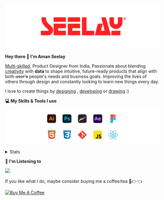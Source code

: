 [![banner](./images/seelay.svg)](https://www.seelay.in)

**Hey there 👋 I'm Aman Seelay**

[Multi-skilled](https://www.seelay.in/#skills), Product Designer from India, Passionate about blending [creativity](https://illustrations.seelay.in) with <b>data</b> to shape intuitive, future-ready products that align with both <s>user's</s> people's needs and business goals. Improving the lives of others through design and constantly looking to learn new things every day.

I love to create things by [designing](https://www.seelay.in/#work) , [developing](https://www.seelay.in/#projects) or [drawing](https://art.seelay.in) :)

**💻 My Skills & Tools I use**

[![banner](./images/skills&tools.svg)](https://www.seelay.in/about)

<details>
  <summary>Stats</summary>

---

<!--START_SECTION:waka-->
![Profile Views](http://img.shields.io/badge/Profile%20Views-0-blue)

**🐱 My GitHub Data** 

> 📦 719.7 kB Used in GitHub's Storage 
 > 
> 🏆 750 Contributions in the Year 2025
 > 
> 💼 Opted to Hire
 > 
> 📜 1 Public Repository 
 > 
> 🔑 26 Private Repository 
 > 
**I'm a Night 🦉** 

```text
🌞 Morning                439 commits         ███░░░░░░░░░░░░░░░░░░░░░░   13.78 % 
🌆 Daytime                407 commits         ███░░░░░░░░░░░░░░░░░░░░░░   12.77 % 
🌃 Evening                932 commits         ███████░░░░░░░░░░░░░░░░░░   29.25 % 
🌙 Night                  1408 commits        ███████████░░░░░░░░░░░░░░   44.19 % 
```
📅 **I'm Most Productive on Sunday** 

```text
Monday                   330 commits         ███░░░░░░░░░░░░░░░░░░░░░░   10.36 % 
Tuesday                  520 commits         ████░░░░░░░░░░░░░░░░░░░░░   16.32 % 
Wednesday                445 commits         ███░░░░░░░░░░░░░░░░░░░░░░   13.97 % 
Thursday                 432 commits         ███░░░░░░░░░░░░░░░░░░░░░░   13.56 % 
Friday                   425 commits         ███░░░░░░░░░░░░░░░░░░░░░░   13.34 % 
Saturday                 373 commits         ███░░░░░░░░░░░░░░░░░░░░░░   11.71 % 
Sunday                   661 commits         █████░░░░░░░░░░░░░░░░░░░░   20.75 % 
```


📊 **This Week I Spent My Time On** 

```text
🕑︎ Time Zone: Asia/Kolkata

💬 Programming Languages: 
Other                    4 hrs 52 mins       ███████████████████████░░   90.79 % 
Astro                    17 mins             █░░░░░░░░░░░░░░░░░░░░░░░░   05.48 % 
JavaScript               4 mins              ░░░░░░░░░░░░░░░░░░░░░░░░░   01.41 % 
TypeScript               4 mins              ░░░░░░░░░░░░░░░░░░░░░░░░░   01.33 % 
Markdown                 2 mins              ░░░░░░░░░░░░░░░░░░░░░░░░░   00.90 % 

🔥 Editors: 
Chrome                   3 hrs 52 mins       ██████████████████░░░░░░░   72.10 % 
Edge                     1 hr                █████░░░░░░░░░░░░░░░░░░░░   18.91 % 
Cursor                   28 mins             ██░░░░░░░░░░░░░░░░░░░░░░░   08.99 % 

💻 Operating System: 
Windows                  5 hrs 21 mins       █████████████████████████   100.00 % 
```

**I Mostly Code in JavaScript** 

```text
JavaScript               17 repos            ███████████████░░░░░░░░░░   60.71 % 
HTML                     4 repos             ████░░░░░░░░░░░░░░░░░░░░░   14.29 % 
TypeScript               4 repos             ████░░░░░░░░░░░░░░░░░░░░░   14.29 % 
Java                     2 repos             ██░░░░░░░░░░░░░░░░░░░░░░░   07.14 % 
Astro                    1 repo              █░░░░░░░░░░░░░░░░░░░░░░░░   03.57 % 
```




 Last Updated on 30/05/2025 06:51:57 UTC
<!--END_SECTION:waka-->

---

 </details>

**🎵 I'm Listening to**

<object data="https://now-play.vercel.app/api/generate?uid=7a17a86e-d6b7-43b5-8d9c-1d6dae42a779" >

  <img src="https://now-play.vercel.app/api/generate?uid=7a17a86e-d6b7-43b5-8d9c-1d6dae42a779" />

</object>

If you like what I do, maybe consider buying me a coffee/tea 🥺👉👈

<a href="https://www.buymeacoffee.com/seelay" target="_blank"><img src="https://cdn.buymeacoffee.com/buttons/v2/default-red.png" alt="Buy Me A Coffee" width="150" ></a>
